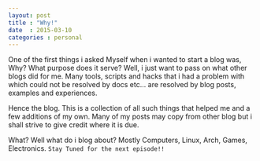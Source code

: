 ```yaml
---
layout: post
title : "Why!"
date  : 2015-03-10
categories : personal
---
```

One of the first things i asked Myself when i wanted to start a blog was, Why? What purpose does it serve? Well, i just want to pass on what other blogs did for me. Many tools, scripts and hacks that i had a problem with which could not be resolved by docs etc... are resolved by blog posts, examples and experiences.

Hence the blog. This is a collection of all such things that helped me and a few additions of my own. Many of my posts may copy from other blog but i shall strive to give credit where it is due.

What? Well what do i blog about? Mostly Computers, Linux, Arch, Games, Electronics.
`Stay Tuned for the next episode!!`
